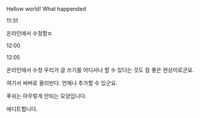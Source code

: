 Hellow world!
What happended


11:31

온라인에서 수정함ㄸ


12:00

12:05

온라인에서 수정
우리가 글 쓰기를 어디서나 할 수 있다는 것도 참 좋은 현상이로군요. 

여기서 써버로 올리빈다. 
언제나 추가할 수 있군요. 

푸쉬는 아무렇게 안되는 모양입니다. 



에디트합니다. 